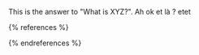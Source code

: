 This is the answer to "What is XYZ?". Ah ok et là ? etet

{% references %} 

{% endreferences %}











